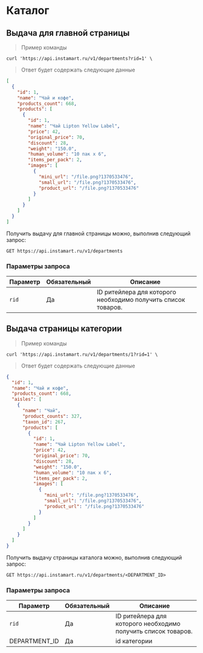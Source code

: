 # Каталог

## Выдача для главной страницы

> Пример команды

```shell
curl 'https://api.instamart.ru/v1/departments?rid=1' \
```
> Ответ будет содержать следующие данные

```json
[
  {
    "id": 1,
    "name": "Чай и кофе",
    "products_count": 668,
    "products": [
      {
        "id": 1,
        "name": "Чай Lipton Yellow Label",
        "price": 42,
        "original_price": 70,
        "discount": 28,
        "weight": "150.0",
        "human_volume": "10 пак x 6",
        "items_per_pack": 2,
        "images": [
          {
            "mini_url": "/file.png?1370533476",
            "small_url": "/file.png?1370533476",
            "product_url": "/file.png?1370533476"
          }
        ]
      }
    ]
  }
]
```

Получить выдачу для главной страницы можно, выполнив следующий запрос:

`GET https://api.instamart.ru/v1/departments`

### Параметры запроса

Параметр | Обязательный | Описание
--------- | ------- | -----------
`rid` | Да | ID ритейлера для которого необходимо получить список товаров.

## Выдача страницы категории

> Пример команды

```shell
curl 'https://api.instamart.ru/v1/departments/1?rid=1' \
```
> Ответ будет содержать следующие данные

```json
{
  "id": 1,
  "name": "Чай и кофе",
  "products_count": 668,
  "aisles": [
    {
      "name": "Чай",
      "product_counts": 327,
      "taxon_id": 267,
      "products": [
        {
          "id": 1,
          "name": "Чай Lipton Yellow Label",
          "price": 42,
          "original_price": 70,
          "discount": 28,
          "weight": "150.0",
          "human_volume": "10 пак x 6",
          "items_per_pack": 2,
          "images": [
            {
              "mini_url": "/file.png?1370533476",
              "small_url": "/file.png?1370533476",
              "product_url": "/file.png?1370533476"
            }
          ]
        }
      ]
    }
  ]
}
```

Получить выдачу страницы каталога можно, выполнив следующий запрос:

`GET https://api.instamart.ru/v1/departments/<DEPARTMENT_ID>`

### Параметры запроса

Параметр | Обязательный | Описание
--------- | ------- | -----------
`rid` | Да | ID ритейлера для которого необходимо получить список товаров.
DEPARTMENT_ID | Да | id категории
